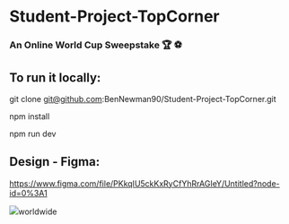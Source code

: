 # Student-Project-TopCorner 
### An Online World Cup Sweepstake :trophy: :soccer:  


## To run it locally:
git clone git@github.com:BenNewman90/Student-Project-TopCorner.git

npm install

npm run dev



## Design - Figma:

https://www.figma.com/file/PKkqIU5ckKxRyCfYhRrAGIeY/Untitled?node-id=0%3A1

![](https://i.imgur.com/KX5GhKz.png)worldwide









